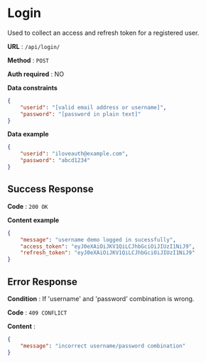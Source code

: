 # Login

Used to collect an access and refresh token for a registered user.

**URL** : `/api/login/`

**Method** : `POST`

**Auth required** : NO

**Data constraints**

```json
{
    "userid": "[valid email address or username]",
    "password": "[password in plain text]"
}
```

**Data example**

```json
{
    "userid": "iloveauth@example.com",
    "password": "abcd1234"
}
```

## Success Response

**Code** : `200 OK`

**Content example**

```json
{
    "message": "username demo logged in sucessfully",
    "access_token": "eyJ0eXAiOiJKV1QiLCJhbGciOiJIUzI1NiJ9",
    "refresh_token": "eyJ0eXAiOiJKV1QiLCJhbGciOiJIUzI1NiJ9"
}
```

## Error Response

**Condition** : If 'username' and 'password' combination is wrong.

**Code** : `409 CONFLICT`

**Content** :

```json
{
    "message": "incorrect username/password combination"
}
```
